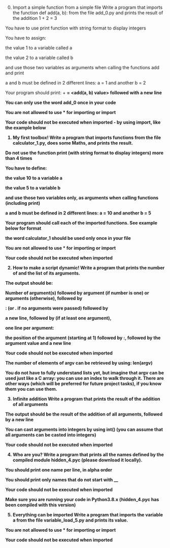0. Import a simple function from a simple file
Write a program that imports the function def add(a, b): from the file add_0.py and prints the result of the addition 1 + 2 = 3



You have to use print function with string format to display integers

You have to assign:

the value 1 to a variable called a

the value 2 to a variable called b

and use those two variables as arguments when calling the functions add and print

a and b must be defined in 2 different lines: a = 1 and another b = 2

Your program should print: <a value> + <b value> = <add(a, b) value> followed with a new line

You can only use the word add_0 once in your code

You are not allowed to use * for importing or __import__

Your code should not be executed when imported - by using __import__, like the example below

1. My first toolbox!
Write a program that imports functions from the file calculator_1.py, does some Maths, and prints the result.



Do not use the function print (with string format to display integers) more than 4 times

You have to define:

the value 10 to a variable a

the value 5 to a variable b

and use those two variables only, as arguments when calling functions (including print)

a and b must be defined in 2 different lines: a = 10 and another b = 5

Your program should call each of the imported functions. See example below for format

the word calculator_1 should be used only once in your file

You are not allowed to use * for importing or __import__

Your code should not be executed when imported


2. How to make a script dynamic!
Write a program that prints the number of and the list of its arguments.



The output should be:

Number of argument(s) followed by argument (if number is one) or arguments (otherwise), followed by

: (or . if no arguments were passed) followed by

a new line, followed by (if at least one argument),

one line per argument:

the position of the argument (starting at 1) followed by :, followed by the argument value and a new line

Your code should not be executed when imported

The number of elements of argv can be retrieved by using: len(argv)

You do not have to fully understand lists yet, but imagine that argv can be used just like a C array: you can use an index to walk through it. There are other ways (which will be preferred for future project tasks), if you know them you can use them.

3. Infinite addition
Write a program that prints the result of the addition of all arguments



The output should be the result of the addition of all arguments, followed by a new line

You can cast arguments into integers by using int() (you can assume that all arguments can be casted into integers)

Your code should not be executed when imported

4. Who are you?
Write a program that prints all the names defined by the compiled module hidden_4.pyc (please download it locally).



You should print one name per line, in alpha order

You should print only names that do not start with __

Your code should not be executed when imported

Make sure you are running your code in Python3.8.x (hidden_4.pyc has been compiled with this version)


5. Everything can be imported
Write a program that imports the variable a from the file variable_load_5.py and prints its value.



You are not allowed to use * for importing or __import__

Your code should not be executed when imported
